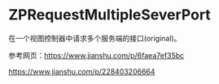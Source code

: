 # ZPRequestMultipleSeverPort
在一个视图控制器中请求多个服务端的接口(original)。

参考网页：https://www.jianshu.com/p/6faea7ef35bc 

https://www.jianshu.com/p/228403206664

